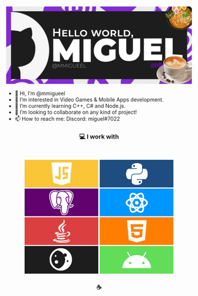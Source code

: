 ![githubbanner](https://github.com/mmigueel/mmigueel/blob/main/githubbanner.png)

- 👋 Hi, I’m @mmigueel
- 👀 I’m interested in Video Games & Mobile Apps development.
- 🌱 I’m currently learning C++, C# and Node.js.
- 💞️ I’m looking to collaborate on any kind of project!
- 📫 How to reach me: Discord: miguel#7022

<b><h3 align='center'>💻 I work with</h3></b>
<br>

<p align='center'>
<img src="./Javascript.png"> <img src="./Python.png"> <img src="./Postgresql.png"> <img src="./React.png"> <img src="./Java.png"> <img src="./HTML.png"> <img src="./Lua.png"> <img src="./Android.png"><p>
<b><h3 align='center'>☕️</h3></b>
